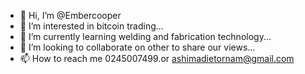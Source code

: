 - 👋 Hi, I’m @Embercooper
- 👀 I’m interested in bitcoin trading...
- 🌱 I’m currently learning welding and fabrication technology...
- 💞️ I’m looking to collaborate on other to share our views...
- 📫 How to reach me 0245007499.or ashimadietornam@gmail.com

<!---
Embercooper/Embercooper is a ✨ special ✨ repository because its `README.md` (this file) appears on your GitHub profile.
You can click the Preview link to take a look at your changes.
--->
